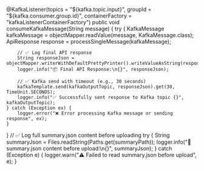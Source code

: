 @KafkaListener(topics = "${kafka.topic.input}", groupId = "${kafka.consumer.group.id}",
        containerFactory = "kafkaListenerContainerFactory")
public void consumeKafkaMessage(String message) {
    try {
        KafkaMessage kafkaMessage = objectMapper.readValue(message, KafkaMessage.class);
        ApiResponse response = processSingleMessage(kafkaMessage);

        // ✅ Log final API response
        String responseJson = objectMapper.writerWithDefaultPrettyPrinter().writeValueAsString(response);
        logger.info("📦 Final API Response:\n{}", responseJson);

        // ✅ Kafka send with timeout (e.g., 30 seconds)
        kafkaTemplate.send(kafkaOutputTopic, responseJson).get(30, TimeUnit.SECONDS);
        logger.info("✅ Successfully sent response to Kafka topic {}", kafkaOutputTopic);
    } catch (Exception ex) {
        logger.error("❌ Error processing Kafka message or sending response", ex);
    }
}
// ✅ Log full summary.json content before uploading
try {
    String summaryJson = Files.readString(Paths.get(summaryPath));
    logger.info("📄 summary.json content before upload:\n{}", summaryJson);
} catch (Exception e) {
    logger.warn("⚠️ Failed to read summary.json before upload", e);
}
